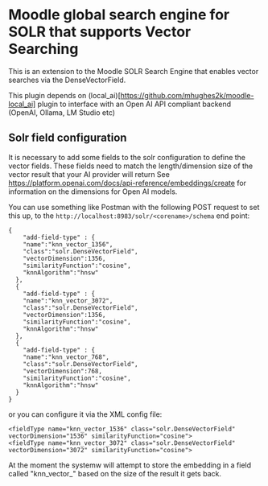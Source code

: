 # Moodle global search engine for SOLR that supports Vector Searching
This is an extension to the Moodle SOLR Search Engine that enables vector searches via the DenseVectorField.

This plugin depends on (local_ai)[https://github.com/mhughes2k/moodle-local_ai] plugin to interface with an Open AI 
API compliant backend (OpenAI, Ollama, LM Studio etc)

## Solr field configuration
It is necessary to add some fields to the solr configuration to define the vector fields.
These fields need to match the length/dimension size of the vector result that your AI provider will return
See https://platform.openai.com/docs/api-reference/embeddings/create for information on the dimensions for Open AI models.

You can use something like Postman with the following POST request to set this up, to the 
`http://localhost:8983/solr/<corename>/schema` end point:

```
{
    "add-field-type" : {
    "name":"knn_vector_1356",
    "class":"solr.DenseVectorField",
    "vectorDimension":1356,
    "similarityFunction":"cosine",
    "knnAlgorithm":"hnsw"
  },
  {
    "add-field-type" : {
    "name":"knn_vector_3072",
    "class":"solr.DenseVectorField",
    "vectorDimension":1356,
    "similarityFunction":"cosine",
    "knnAlgorithm":"hnsw"
  },
  {
    "add-field-type" : {
    "name":"knn_vector_768",
    "class":"solr.DenseVectorField",
    "vectorDimension":768,
    "similarityFunction":"cosine",
    "knnAlgorithm":"hnsw"
  }
}
```
or you can configure it via the XML config file:
```
<fieldType name="knn_vector_1536" class="solr.DenseVectorField" vectorDimension="1536" similarityFunction="cosine">
<fieldType name="knn_vector_3072" class="solr.DenseVectorField" vectorDimension="3072" similarityFunction="cosine">
```
At the moment the systemw will attempt to store the embedding in a field called "knn_vector_<dimensionsize>" based on the size of the result it gets back.
